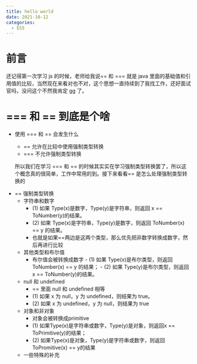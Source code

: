 ```yaml
---
title: hello world
date: 2021-10-12
categories:
  - ES5
---
```


# 前言

还记得第一次学习 js 的时候，老师给我说== 和 === 就是 java 里面的基础值和引用值的比较，当然现在来看对也不对，这个思想一直持续到了我找工作，还好面试官吗，没问这个不然我肯定 gg 了。

# === 和 == 到底是个啥

- 使用 === 和 == 会发生什么

  - == 允许在比较中使用强制类型转换
  - === 不允许强制类型转换

  所以我们在学习 === 和 == 的时候其实实在学习强制类型转换罢了，所以这个概念真的很简单，工作中常用的到。接下来看看== 是怎么处理强制类型转换的

* == 强制类型转换
  - 字符串和数字
    - (1) 如果 Type(x)是数字，Type(y)是字符串，则返回 x == ToNumber(y)的结果。
    - (2) 如果 Type(x)是字符串，Type(y)是数字，则返回 ToNumber(x) == y 的结果。
    - 也就是如果==两边是这两个类型，那么优先把非数字转换成数字，然后再进行比较
  - 其他类型和布尔值
    - 布尔值会被转换成数字 - (1) 如果 Type(x)是布尔类型，则返回 ToNumber(x) == y 的结果； - (2) 如果 Type(y)是布尔类型，则返回 x == ToNumber(y)的结果。
  - null 和 undefined
    - == 里面 null 和 undefined 相等
    * (1) 如果 x 为 null，y 为 undefined，则结果为 true。
    * (2) 如果 x 为 undefined，y 为 null，则结果为 true
  - 对象和非对象
    - 对象会被转换成primitive
    - (1) 如果Type(x)是字符串或数字，Type(y)是对象，则返回x == ToPrimitive(y)的结果；
    - (2) 如果Type(x)是对象，Type(y)是字符串或数字，则返回ToPromitive(x) == y的结果
  - 一些特殊的补充

